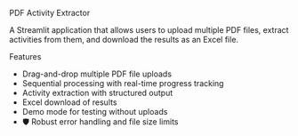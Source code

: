 PDF Activity Extractor

A Streamlit application that allows users to upload multiple PDF files, extract activities from them, and download the results as an Excel file.

Features

-  Drag-and-drop multiple PDF file uploads
-  Sequential processing with real-time progress tracking
-  Activity extraction with structured output
-  Excel download of results
-  Demo mode for testing without uploads
- 🛡 Robust error handling and file size limits
  
